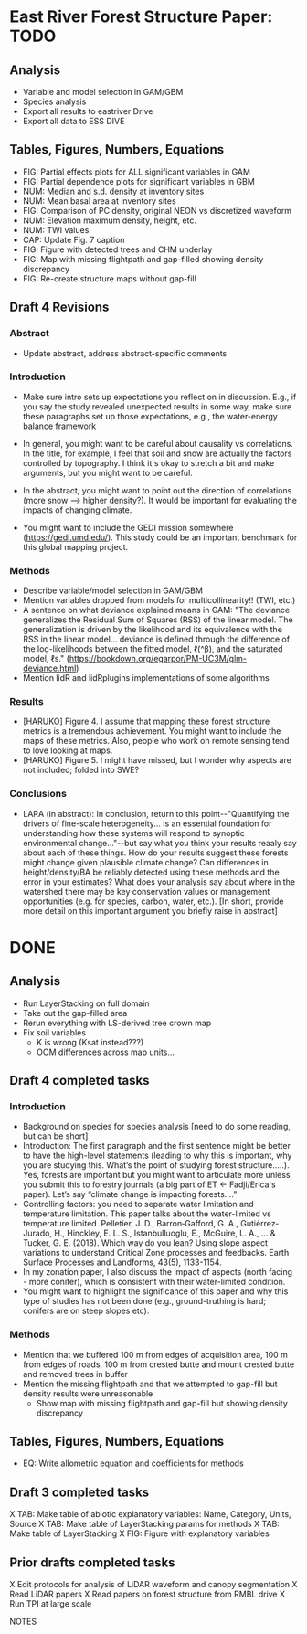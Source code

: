 # East River Forest Structure Paper: TODO

## Analysis
- Variable and model selection in GAM/GBM
- Species analysis
- Export all results to eastriver Drive
- Export all data to ESS DIVE

## Tables, Figures, Numbers, Equations
- FIG: Partial effects plots for ALL significant variables in GAM
- FIG: Partial dependence plots for significant variables in GBM
- NUM: Median and s.d. density at inventory sites
- NUM: Mean basal area at inventory sites
- FIG: Comparison of PC density, original NEON vs discretized waveform
- NUM: Elevation maximum density, height, etc.
- NUM: TWI values 
- CAP: Update Fig. 7 caption
- FIG: Figure with detected trees and CHM underlay
- FIG: Map with missing flightpath and gap-filled showing density discrepancy
- FIG: Re-create structure maps without gap-fill

## Draft 4 Revisions

### Abstract
- Update abstract, address abstract-specific comments

### Introduction
- Make sure intro sets up expectations you reflect on in discussion. E.g., if you say the study revealed unexpected results in some way, make sure these paragraphs set up those expectations, e.g., the water-energy balance framework

- In general, you might want to be careful about causality vs correlations. In the title, for example, I feel that soil and snow are actually the factors controlled by topography. I think it's okay to stretch a bit and make arguments, but you might want to be careful. 

- In the abstract, you might want to point out the direction of correlations (more snow --> higher density?). It would be important for evaluating the impacts of changing climate. 

- You might want to include the GEDI mission somewhere (https://gedi.umd.edu/). This study could be an important benchmark for this global mapping project. 
	
### Methods
- Describe variable/model selection in GAM/GBM
- Mention variables dropped from models for multicollinearity!! (TWI, etc.)
- A sentence on what deviance explained means in GAM:
	"The deviance generalizes the Residual Sum of Squares (RSS) of the linear model. The generalization is driven by the likelihood and its equivalence with the RSS in the linear model... deviance is defined through the difference of the log-likelihoods between the fitted model, ℓ(^β), and the saturated model, ℓs." (https://bookdown.org/egarpor/PM-UC3M/glm-deviance.html)
- Mention lidR and lidRplugins implementations of some algorithms

### Results
- [HARUKO] Figure 4. I assume that mapping these forest structure metrics is a tremendous achievement. You might want to include the maps of these metrics. Also, people who work on remote sensing tend to love looking at maps. 
- [HARUKO] Figure 5. I might have missed, but I wonder why aspects are not included; folded into SWE? 

### Conclusions
- LARA (in abstract): In conclusion, return to this point--"Quantifying the drivers of fine-scale heterogeneity... is an essential foundation for understanding how these systems will respond to synoptic environmental change..."--but say what you think your results reaaly say about each of these things. How do your results suggest these forests might change given plausible climate change? Can differences in height/density/BA be reliably detected using these methods and the error in your estimates? What does your analysis say about where in the watershed there may be key conservation values or management opportunities (e.g. for species, carbon, water, etc.). [In short, provide more detail on this important argument you briefly raise in abstract]



# DONE

## Analysis
- Run LayerStacking on full domain
- Take out the gap-filled area
- Rerun everything with LS-derived tree crown map
- Fix soil variables
	- K is wrong (Ksat instead???)
	- OOM differences across map units... 


## Draft 4 completed tasks

### Introduction
- Background on species for species analysis [need to do some reading, but can be short]
- Introduction: The first paragraph and the first sentence might be better to have the high-level statements (leading to why this is important, why you are studying this. What’s the point of studying forest structure..…). Yes, forests are important but you might want to articulate more unless you submit this to forestry journals (a big part of ET <- Fadji/Erica's paper). Let’s say “climate change is impacting forests….”
- Controlling factors: you need to separate water limitation and temperature limitation. This paper talks about the water-limited vs temperature limited. Pelletier, J. D., Barron‐Gafford, G. A., Gutiérrez‐Jurado, H., Hinckley, E. L. S., Istanbulluoglu, E., McGuire, L. A., ... & Tucker, G. E. (2018). Which way do you lean? Using slope aspect variations to understand Critical Zone processes and feedbacks. Earth Surface Processes and Landforms, 43(5), 1133-1154.
- In my zonation paper, I also discuss the impact of aspects (north facing - more conifer), which is consistent with their water-limited condition. 
- You might want to highlight the significance of this paper and why this type of studies has not been done (e.g., ground-truthing is hard; conifers are on steep slopes etc). 

### Methods
- Mention that we buffered 100 m from edges of acquisition area, 100 m from edges of roads, 100 m from crested butte and mount crested butte and removed trees in buffer
- Mention the missing flightpath and that we attempted to gap-fill but density results were unreasonable
	- Show map with missing flightpath and gap-fill but showing density discrepancy

## Tables, Figures, Numbers, Equations
- EQ: Write allometric equation and coefficients for methods

## Draft 3 completed tasks
X TAB: Make table of abiotic explanatory variables: Name, Category, Units, Source
X TAB: Make table of LayerStacking params for methods
X TAB: Make table of LayerStacking
X FIG: Figure with explanatory variables

## Prior drafts completed tasks
X Edit protocols for analysis of LiDAR waveform and canopy segmentation
X Read LiDAR papers
X Read papers on forest structure from RMBL drive
X Run TPI at large scale



NOTES
